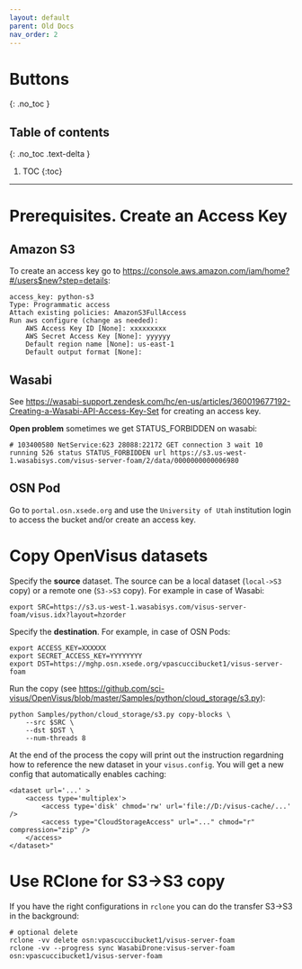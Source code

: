 ```yaml
---
layout: default
parent: Old Docs
nav_order: 2
---
```


# Buttons
{: .no_toc }

## Table of contents
{: .no_toc .text-delta }

1. TOC
{:toc}

---

# Prerequisites. Create an Access Key


## Amazon S3


To create an access key go to https://console.aws.amazon.com/iam/home?#/users$new?step=details:

```
access_key: python-s3
Type: Programmatic access
Attach existing policies: AmazonS3FullAccess
Run aws configure (change as needed):
    AWS Access Key ID [None]: xxxxxxxxx
    AWS Secret Access Key [None]: yyyyyy
    Default region name [None]: us-east-1
    Default output format [None]:
```

## Wasabi

See https://wasabi-support.zendesk.com/hc/en-us/articles/360019677192-Creating-a-Wasabi-API-Access-Key-Set for creating an access key.

**Open problem** sometimes we get STATUS_FORBIDDEN  on wasabi:

```
# 103400580 NetService:623 28088:22172 GET connection 3 wait 10 running 526 status STATUS_FORBIDDEN url https://s3.us-west-1.wasabisys.com/visus-server-foam/2/data/0000000000006980
```

## OSN Pod

Go to `portal.osn.xsede.org` and use the `University of Utah` institution login to access the bucket and/or create an access key.


# Copy OpenVisus datasets

Specify the **source** dataset. The source can be a local dataset (`local->S3` copy) or a remote one (`S3->S3` copy). For example in case of Wasabi:


```
export SRC=https://s3.us-west-1.wasabisys.com/visus-server-foam/visus.idx?layout=hzorder
```

Specify the **destination**. For example, in case of OSN Pods:

```
export ACCESS_KEY=XXXXXX
export SECRET_ACCESS_KEY=YYYYYYYY
export DST=https://mghp.osn.xsede.org/vpascuccibucket1/visus-server-foam
```

Run the copy (see https://github.com/sci-visus/OpenVisus/blob/master/Samples/python/cloud_storage/s3.py):

```
python Samples/python/cloud_storage/s3.py copy-blocks \
    --src $SRC \
    --dst $DST \
    --num-threads 8
```

At the end of the process the copy will print out the instruction regardning how to reference the new dataset in your `visus.config`.  You will get a new config that automatically enables caching:

```
<dataset url='...' >
	<access type='multiplex'>
		<access type='disk' chmod='rw' url='file://D:/visus-cache/...' />
		<access type="CloudStorageAccess" url="..." chmod="r" compression="zip" />
	</access>
</dataset>"
```


# Use RClone for S3->S3 copy

If you have the right configurations in `rclone` you can do the transfer S3->S3 in the background:

```
# optional delete 
rclone -vv delete osn:vpascuccibucket1/visus-server-foam
rclone -vv --progress sync WasabiDrone:visus-server-foam osn:vpascuccibucket1/visus-server-foam
```





